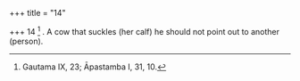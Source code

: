 +++
title = "14"

+++
14 [^7] . A cow that suckles (her calf) he should not point out to another (person).


[^7]:  Gautama IX, 23; Āpastamba I, 31, 10.

